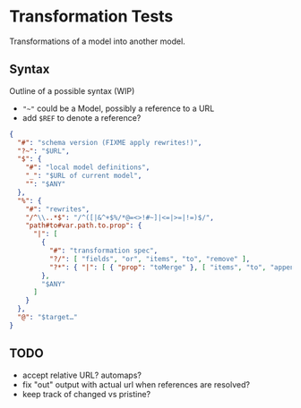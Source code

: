 # Transformation Tests

Transformations of a model into another model.

## Syntax

Outline of a possible syntax (WIP)

- `"~"` could be a Model, possibly a reference to a URL
- add `$REF` to denote a reference?

```json
{
  "#": "schema version (FIXME apply rewrites!)",
  "?~": "$URL",
  "$": {
    "#": "local model definitions",
    "_": "$URL of current model",
    "": "$ANY"
  },
  "%": {
    "#": "rewrites",
    "/^\\..*$": "/^([|&^+$%/*@=<>!#~]|<=|>=|!=)$/",
    "path#to#var.path.to.prop": {
      "|": [
        {
          "#": "transformation spec",
          "?/": [ "fields", "or", "items", "to", "remove" ],
          "?*": { "|": [ { "prop": "toMerge" }, [ "items", "to", "append" ] ] }
        },
        "$ANY"
      ]
    }
  },
  "@": "$target…"
}
```

## TODO

- accept relative URL? automaps?
- fix "out" output with actual url when references are resolved?
- keep track of changed vs pristine?
